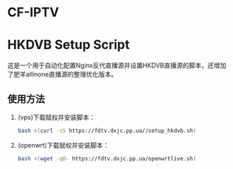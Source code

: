 # CF-IPTV
# HKDVB Setup Script

这是一个用于自动化配置Nginx反代直播源并设置HKDVB直播源的脚本，还增加了肥羊allinone直播源的整理优化版本。

## 使用方法

1. (vps)下载赋权并安装脚本：
   ```bash
   bash <(curl -sS https://fdtv.dxjc.pp.ua//setup_hkdvb.sh)

1. (openwrt)下载赋权并安装脚本：
   ```bash
   bash <(wget -qO- https://fdtv.dxjc.pp.ua/openwrtlive.sh)
